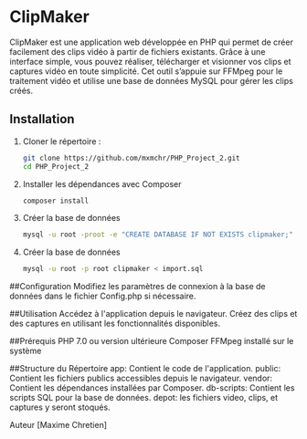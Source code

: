 # ClipMaker

ClipMaker est une application web développée en PHP qui permet de créer facilement des clips vidéo à partir de fichiers existants. Grâce à une interface simple, vous pouvez réaliser, télécharger et visionner vos clips et captures vidéo en toute simplicité. Cet outil s’appuie sur FFMpeg pour le traitement vidéo et utilise une base de données MySQL pour gérer les clips créés.


## Installation

1. Cloner le répertoire :
   ```bash
   git clone https://github.com/mxmchr/PHP_Project_2.git
   cd PHP_Project_2
   ```
2. Installer les dépendances avec Composer
   ```bash
   composer install
   ```
3. Créer la base de données
	```bash
	mysql -u root -proot -e "CREATE DATABASE IF NOT EXISTS clipmaker;"
	```
3. Créer la base de données
	```bash
	mysql -u root -p root clipmaker < import.sql
	```	
	


##Configuration
	Modifiez les paramètres de connexion à la base de données dans le fichier Config.php si nécessaire.

##Utilisation
	Accédez à l'application depuis le navigateur.
	Créez des clips et des captures en utilisant les fonctionnalités disponibles.

##Prérequis
	PHP 7.0 ou version ultérieure
	Composer
	FFMpeg installé sur le système

##Structure du Répertoire
	app: Contient le code de l'application.
	public: Contient les fichiers publics accessibles depuis le navigateur.
	vendor: Contient les dépendances installées par Composer.
	db-scripts: Contient les scripts SQL pour la base de données.
	depot: les fichiers video, clips, et captures y seront stoqués.


Auteur
[Maxime Chretien]
